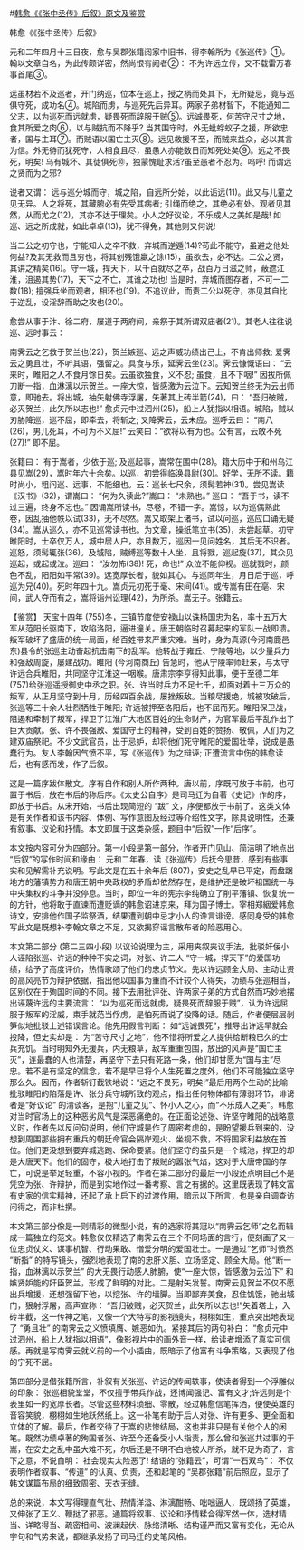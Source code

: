 #[韩愈《《张中丞传》后叙》原文及鉴赏](https://www.vrrw.net/wx/10397.html)

韩愈《《张中丞传》后叙》

元和二年四月十三日夜，愈与吴郡张籍阅家中旧书，得李翰所为《张巡传》①。翰以文章自名，为此传颇详密，然尚恨有阙者②： 不为许远立传，又不载雷万春事首尾③。

远虽材若不及巡者，开门纳巡，位本在巡上，授之柄而处其下，无所疑忌，竟与巡俱守死，成功名④。城陷而虏，与巡死先后异耳。两家子弟材智下，不能通知二父志，以为巡死而远就虏，疑畏死而辞服于贼⑤。远诚畏死，何苦守尺寸之地，食其所爱之肉⑥，以与贼抗而不降乎? 当其围守时，外无蚍蜉蚁子之援，所欲忠者，国与主耳⑦。而贼语以国亡主灭⑧。远见救援不至，而贼来益众，必以其言为信。外无待而犹死守，人相食且尽，虽愚人亦能数日而知死处矣⑨。远之不畏死，明矣! 乌有城坏、其徒俱死⑩，独蒙愧耻求活?虽至愚者不忍为。呜呼! 而谓远之贤而为之邪?

说者又谓： 远与巡分城而守，城之陷，自远所分始，以此诟远(11)。此又与儿童之见无异。人之将死，其藏腑必有先受其病者; 引绳而绝之，其绝必有处。观者见其然，从而尤之(12)，其亦不达于理矣。小人之好议论，不乐成人之美如是哉! 如巡、远之所成就，如此卓卓(13)，犹不得免，其他则又何说!

当二公之初守也，宁能知人之卒不救，弃城而逆遁(14)?苟此不能守，虽避之他处何益?及其无救而且穷也，将其创残饿羸之馀(15)，虽欲去，必不达。二公之贤，其讲之精矣(16)。守一城，捍天下，以千百就尽之卒，战百万日滋之师，蔽遮江淮，沮遏其势(17)，天下之不亡，其谁之功也! 当是时，弃城而图存者，不可一二数(18); 擅强兵坐而观者，相环也(19)。不追议此，而责二公以死守，亦见其自比于逆乱，设淫辞而助之攻也(20)。

愈尝从事于汴、徐二府，屡道于两府间，亲祭于其所谓双庙者(21)。其老人往往说巡、远时事云：

南霁云之乞救于贺兰也(22)，贺兰嫉巡、远之声威功绩出己上，不肯出师救; 爱霁云之勇且壮，不听其语，强留之。具食与乐，延霁云坐(23)。霁云慷慨语曰： “云来时，睢阳之人不食月馀日矣。云虽欲独食，义不忍; 虽食，且不下咽!” 因拔所佩刀断一指，血淋漓以示贺兰。一座大惊，皆感激为云泣下。云知贺兰终无为云出师意，即驰去。将出城，抽矢射佛寺浮屠，矢著其上砖半箭(24)，曰： “吾归破贼，必灭贺兰，此矢所以志也!” 愈贞元中过泗州(25)，船上人犹指以相语。城陷，贼以刃胁降巡，巡不屈，即牵去，将斩之; 又降霁云，云未应。巡呼云曰： “南八(26)，男儿死耳，不可为不义屈!” 云笑曰：“欲将以有为也。公有言，云敢不死(27)!” 即不屈。

张籍曰： 有于嵩者，少依于巡; 及巡起事，嵩常在围中(28)。籍大历中于和州乌江县见嵩(29)，嵩时年六十余矣。以巡，初尝得临涣县尉(30)。好学，无所不读。籍时尚小，粗问巡、远事，不能细也。云：巡长七尺余，须髯若神(31)。尝见嵩读《汉书》(32)，谓嵩曰： “何为久读此?”嵩曰： “未熟也。” 巡曰： “吾于书，读不过三遍，终身不忘也。” 因诵嵩所读书，尽卷，不错一字。嵩惊，以为巡偶熟此卷，因乱抽他帙以试(33)，无不尽然。嵩又取架上诸书，试以问巡，巡应口诵无疑(34)。嵩从巡久，亦不见巡常读书也。为文章，操纸笔立书(35)，未尝起草。初守睢阳时，士卒仅万人，城中居人户，亦且数万，巡因一见问姓名，其后无不识者。巡怒，须髯辄张(36)。及城陷，贼缚巡等数十人坐，且将戮，巡起旋(37)，其众见巡起，或起或泣。巡曰： “汝勿怖(38)! 死，命也!” 众泣不能仰视。巡就戮时，颜色不乱，阳阳如平常(39)。远宽厚长者，貌如其心。与巡同年生，月日后于巡，呼巡为兄(40)。死时年四十九。嵩贞元初死于毫、宋间(41)。或传嵩有田在亳、宋间，武人夺而有之，嵩将诣州讼理(42)，为所杀。嵩无子。张籍云。



【鉴赏】 天宝十四年 (755)冬，三镇节度使安禄山以诛杨国忠为名，率十五万大军从范阳长驱南下，攻陷洛阳，逼进潼关。唐王朝临时召募起来的军队一战即溃。叛军破坏了盛唐的统一局面，给百姓带来严重灾难。当时，身为真源(今河南鹿邑东)县令的张巡主动奋起抗击南下的乱军。他转战于雍丘、宁陵等地，以少量兵力和强敌周旋，屡建战功。睢阳 (今河南商丘) 告急时，他从宁陵率师赶来，与太守许远合兵睢阳，共同坚守江淮这一咽喉。唐肃宗李亨得知此事，便于至德二年 (757)给张巡遥授御史中丞之职。张、许当时兵力不足七千，却面对着十三万众的叛军，从正月坚守到十月，历经四百余战，屡挫叛敌。当粮尽援绝，城被攻破后，张巡等三十余人壮烈牺牲于睢阳; 许远被押至洛阳后，也不屈而死。睢阳保卫战，阻遏和牵制了叛军，捍卫了江淮广大地区百姓的生命财产，为官军最后平乱作出了巨大贡献。张、许不畏强敌、爱国守土的精神，受到百姓的赞扬、敬佩，人们为之建双庙祭祀。不少文武官员，出于忌妒，却将他们死守睢阳的爱国壮举，说成是愚蠢行为。友人李翰因气愤不平，写《张巡传》为之辩诬; 正遭流言中伤的韩愈读后，也有感而发，作了后叙。

这是一篇序跋体散文。序有自作和别人所作两种。唐以前，序既可放于书前，也可置于书后，放在书后的称后序。《太史公自序》是司马迁为自著《史记》作的序，即放于书后。从宋开始，书后出现简短的 “跋” 文，序便都放于书前了。这类文体是有关作者和该书内容、体例、写作意图及经过等介绍性文字，除具说明性，还兼有叙事、议论和抒情。本文即属于这类杂感，题目中“后叙”一作“后序”。

本文按内容可分为四部分。第一小段是第一部分，作者开门见山、简洁明了地点出 “后叙”的写作时间和缘由： 元和二年春，读《张巡传》后抚今思昔，感到有些事实和见解需补充说明。写此文是在五十余年后 (807)，安史之乱早已平定，而盘踞地方的藩镇势力和唐王朝中央政权的矛盾却依然存在，是维护还是破坏祖国统一与中央集权的斗争并没停息。当时，即位一年的宪宗李纯确立了削平藩镇、恢复统一的方针，他将敢于直谏而遭贬谪的韩愈诏进京来，拜为国子博士。宰相郑絪爱韩愈诗文，安排他作国子监祭酒，结果遭到朝中忌才小人的谗言诽谤。感同身受的韩愈写此文是既想补李翰文章之不足，又欲揭穿谣言散布者的险恶用心。

本文第二部分 (第二三四小段) 以议论说理为主，采用夹叙夹议手法，批驳奸佞小人诬陷张巡、许远的种种不实之词，对张、许二人 “守一城，捍天下”的爱国功绩，给予了高度评价，热情歌颂了他们的忠贞节义。先以许远顾全大局、主动让贤的高风亮节为辩护依据，指出他以国事为重而不计较个人得失，功绩与张巡相当，区别仅在于殉国时间的不同。接下去用批评张、许两家子弟的方式自然而巧妙地摆出诬蔑许远的主要流言： “以为巡死而远就虏，疑畏死而辞服于贼”，认为许远屈服于叛军的淫威，束手就范当俘虏，是怕死而说了投降的话。随后，作者便层层剥笋似地批驳上述错误言论。他先用假言判断： 如“远诚畏死”，推导出许远早就会投降，但史实却是： 为“苦守尺寸之地”，他不惜将所爱之人提供给断粮已久的士兵充饥。当时明知外无援兵，内无粮草，敌军重重包围，放出的风声是“国亡主灭”，连最蠢的人也清楚，再坚守下去只有死路一条，他们却甘愿为“国与主”尽忠。若不是有坚定的信念，若不是早已将个人生死置之度外，他们不可能独立坚守那么久。因而，作者斩钉截铁地说：“远之不畏死，明矣!”最后用两个生动的比喻批驳睢阳的陷落是许、张分兵守城所致的观点，指出任何物体都有薄弱环节，诽谤者是“好议论” 的清谈客，是抱“儿童之见”、怀小人之心，而“不乐成人之美”。韩愈对当时官场上的这种恶劣风气是深恶痛绝的。在正面论述张、许坚守睢阳的战略意义时，作者先以反问句说明，他们守城是作了周密考虑的，是盼望援兵到来的，没想到周围那些拥有重兵的朝廷命官会隔岸观火、坐视不救，不将国家利益放在首位。他们更没想到要弃城逃跑、保命要紧。他们坚守的虽只是一个城池，捍卫的却是大唐天下。他们的固守，极大地打击了叛贼的嚣张气焰，这对于大唐帝国的存亡，可说是举足轻重，不容小视的。作者在第二部分的最后一小段还点明自己不是凭空为张、许辩护，而是到实地作过一番考察、言之有据的。这里既表现了韩文富有史家的信实精神，还起了承上启下的过渡作用，暗示以下所言，也是亲自调查访问得之，而非杜撰。

本文第三部分像是一则精彩的微型小说，有的选家将其冠以“南霁云乞师”之名而辑成一篇独立的范文。韩愈仅仅精选了南霁云在三个不同场面的言行，便刻画了又一位忠贞仗义、谋事机智、行动果敢、憎爱分明的爱国壮士。一是通过“乞师”时愤然 “断指” 的特写镜头，强烈地表现了南的忠肝义胆、立场坚定、顾全大局。他“断一指，血淋漓以示贺兰” 的大无畏行动感人肺腑，使“一座大惊，皆感激为云泣下” 和嫉贤妒能的奸臣贺兰，形成了鲜明的对比。二是射矢发誓。南霁云见贺兰不仅不愿出兵增援，还想强留下他，以挖张、许的墙脚。当即鄙弃美食，忍住饥饿，驰出城门，狠射浮屠，高声宣称： “吾归破贼，必灭贺兰，此矢所以志也!”矢着塔上，入砖半截，这一传神之笔，又像一个大特写的影视镜头，栩栩如生，重点突出地表现了 “勇且壮” 的南霁云之义愤填膺、嫉恶如仇。紧接其后的两句补白： “愈贞元中过泗州，船上人犹指以相语”，像影视片中的画外音一样，给读者增添了真实可信感。再就是写南霁云就义前的一个小插曲，既暗示了他富有斗争策略，又表现了他的宁死不屈。

第四部分是借张籍所言，补叙有关张巡、许远的传闻轶事，使读者得到一个浮雕似的印象： 张巡相貌堂堂，不仅擅于带兵作战，还博闻强记、富有文才;许远则是个表里如一的宽厚长者。尽管这些材料琐细、零散，经过韩愈信笔挥洒，便使英雄的音容笑貌，栩栩如生地跃然纸上。这一补笔有助于后人对张、许有更多、更全面和立体的了解。最后，作者交待了于嵩的悲惨结局，这也并非只是有关他个人的闲笔。既然功绩卓著的殉国者张、许至今还备受小人指责，那么曾和张巡共过事的于嵩，在安史之乱中虽大难不死，尔后还是不明不白地被人所杀，就不足为奇了，言下之意，不说自明： 社会现实太险恶了! 结语的“张籍云”，可谓“一石双鸟”： 不仅表明作者叙事、“传道” 的认真、负责，还和起笔的 “吴郡张籍”前后照应，显示了韩文谋篇布局的细致周密、天衣无缝。

总的来说，本文写得理直气壮、热情洋溢、淋漓酣畅、咄咄逼人，既颂扬了英雄，又伸张了正义、鞭挞了邪恶。通篇将叙事、议论和抒情糅合得浑然一体，选材精当、详略得当、疏密相间、波澜起伏、脉络清晰、结构谨严而又富有变化，无论从字句和气势来说，都继承发扬了司马迁的史笔风格。

